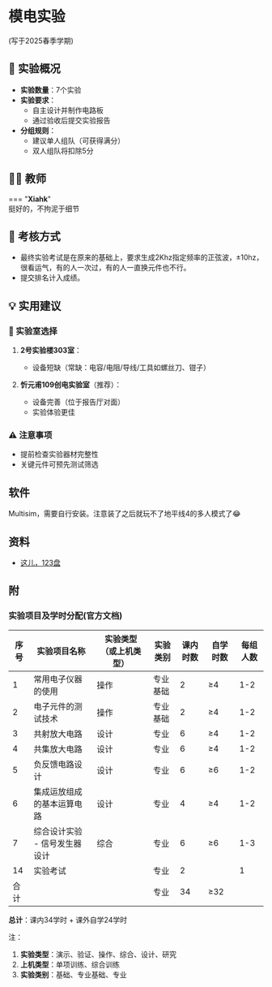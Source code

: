 # 模电实验

(写于2025春季学期)

## 🧪 实验概况

- **实验数量**：7个实验
- **实验要求**：
    - 自主设计并制作电路板
    - 通过验收后提交实验报告
- **分组规则**：
    - 建议单人组队（可获得满分）
    - 双人组队将扣除5分

## 👨‍🏫 教师

=== "**Xiahk**"  
    挺好的，不拘泥于细节

## 📝 考核方式

- 最终实验考试是在原来的基础上，要求生成2Khz指定频率的正弦波，±10hz，很看运气，有的人一次过，有的人一直换元件也不行。
- 提交排名计入成绩。

## 💡 实用建议

### 🏢 实验室选择

1. **2号实验楼303室**：
   - 设备短缺（常缺：电容/电阻/导线/工具如螺丝刀、钳子）

2. **忻元甫109创电实验室**（推荐）：
   - 设备完善（位于报告厅对面）
   - 实验体验更佳

### ⚠️ 注意事项

- 提前检查实验器材完整性
- 关键元件可预先测试筛选

## 软件

Multisim，需要自行安装。注意装了之后就玩不了地平线4的多人模式了😂

## 资料

- [这儿，123盘](https://www.123912.com/s/dXJcVv-em1vd)

## 附

### 实验项目及学时分配(官方文档)

| 序号 | 实验项目名称                         | 实验类型（或上机类型） | 实验类别   | 课内时数 | 自学时数 | 每组人数 |
|------|--------------------------------------|------------------------|------------|----------|----------|----------|
| 1    | 常用电子仪器的使用                   | 操作                   | 专业基础   | 2        | ≥4       | 1-2      |
| 2    | 电子元件的测试技术                   | 操作                   | 专业基础   | 2        | ≥4       | 1-2      |
| 3    | 共射放大电路                         | 设计                   | 专业       | 6        | ≥4       | 1-2      |
| 4    | 共集放大电路                         | 设计                   | 专业       | 6        | ≥4       | 1-2      |
| 5    | 负反馈电路设计                       | 设计                   | 专业       | 6        | ≥6       | 1-2      |
| 6    | 集成运放组成的基本运算电路           | 设计                   | 专业       | 4        | ≥4       | 1-2      |
| 7    | 综合设计实验 - 信号发生器设计        | 综合                   | 专业       | 6        | ≥6       | 1-3      |
| 14   | 实验考试                             |                        | 专业       | 2        |          | 1        |
| 合计 |                                      |                        | 专业       | 34       | ≥32      |          |

**总计**：课内34学时 + 课外自学24学时

注：

1. **实验类型**：演示、验证、操作、综合、设计、研究
2. **上机类型**：单项训练、综合训练
3. **实验类别**：基础、专业基础、专业
